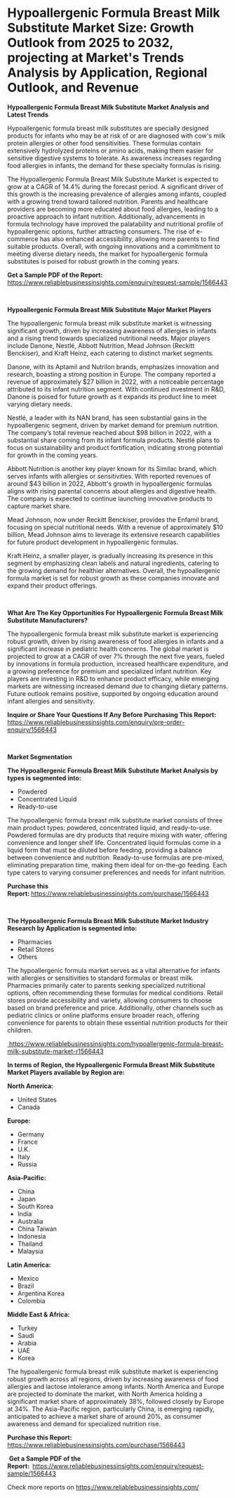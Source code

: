 <p><h1>Hypoallergenic Formula Breast Milk Substitute Market Size: Growth Outlook from 2025 to 2032, projecting at Market's Trends Analysis by Application, Regional Outlook, and Revenue</h1></p><p><strong>Hypoallergenic Formula Breast Milk Substitute Market Analysis and Latest Trends</strong></p>
<p><p>Hypoallergenic formula breast milk substitutes are specially designed products for infants who may be at risk of or are diagnosed with cow's milk protein allergies or other food sensitivities. These formulas contain extensively hydrolyzed proteins or amino acids, making them easier for sensitive digestive systems to tolerate. As awareness increases regarding food allergies in infants, the demand for these specialty formulas is rising.</p><p>The Hypoallergenic Formula Breast Milk Substitute Market is expected to grow at a CAGR of 14.4% during the forecast period. A significant driver of this growth is the increasing prevalence of allergies among infants, coupled with a growing trend toward tailored nutrition. Parents and healthcare providers are becoming more educated about food allergies, leading to a proactive approach to infant nutrition. Additionally, advancements in formula technology have improved the palatability and nutritional profile of hypoallergenic options, further attracting consumers. The rise of e-commerce has also enhanced accessibility, allowing more parents to find suitable products. Overall, with ongoing innovations and a commitment to meeting diverse dietary needs, the market for hypoallergenic formula substitutes is poised for robust growth in the coming years.</p></p>
<p><strong>Get a Sample PDF of the Report:&nbsp;</strong> <a href="https://www.reliablebusinessinsights.com/enquiry/request-sample/1566443?utm_campaign=3288&utm_medium=2&utm_source=Github&utm_content=ia&utm_term=22032025&utm_id=hypoallergenic-formula-breast-milk-substitute">https://www.reliablebusinessinsights.com/enquiry/request-sample/1566443</a></p>
<p>&nbsp;</p>
<p><strong>Hypoallergenic Formula Breast Milk Substitute Major Market Players</strong></p>
<p><p>The hypoallergenic formula breast milk substitute market is witnessing significant growth, driven by increasing awareness of allergies in infants and a rising trend towards specialized nutritional needs. Major players include Danone, Nestlé, Abbott Nutrition, Mead Johnson (Reckitt Benckiser), and Kraft Heinz, each catering to distinct market segments.</p><p>Danone, with its Aptamil and Nutrilon brands, emphasizes innovation and research, boasting a strong position in Europe. The company reported a revenue of approximately $27 billion in 2022, with a noticeable percentage attributed to its infant nutrition segment. With continued investment in R&D, Danone is poised for future growth as it expands its product line to meet varying dietary needs.</p><p>Nestlé, a leader with its NAN brand, has seen substantial gains in the hypoallergenic segment, driven by market demand for premium nutrition. The company’s total revenue reached about $98 billion in 2022, with a substantial share coming from its infant formula products. Nestlé plans to focus on sustainability and product fortification, indicating strong potential for growth in the coming years.</p><p>Abbott Nutrition is another key player known for its Similac brand, which serves infants with allergies or sensitivities. With reported revenues of around $43 billion in 2022, Abbott's growth in hypoallergenic formulas aligns with rising parental concerns about allergies and digestive health. The company is expected to continue launching innovative products to capture market share.</p><p>Mead Johnson, now under Reckitt Benckiser, provides the Enfamil brand, focusing on special nutritional needs. With a revenue of approximately $10 billion, Mead Johnson aims to leverage its extensive research capabilities for future product development in hypoallergenic formulas.</p><p>Kraft Heinz, a smaller player, is gradually increasing its presence in this segment by emphasizing clean labels and natural ingredients, catering to the growing demand for healthier alternatives. Overall, the hypoallergenic formula market is set for robust growth as these companies innovate and expand their product offerings.</p></p>
<p>&nbsp;</p>
<p><strong>What Are The Key Opportunities For Hypoallergenic Formula Breast Milk Substitute Manufacturers?</strong></p>
<p><p>The hypoallergenic formula breast milk substitute market is experiencing robust growth, driven by rising awareness of food allergies in infants and a significant increase in pediatric health concerns. The global market is projected to grow at a CAGR of over 7% through the next five years, fueled by innovations in formula production, increased healthcare expenditure, and a growing preference for premium and specialized infant nutrition. Key players are investing in R&D to enhance product efficacy, while emerging markets are witnessing increased demand due to changing dietary patterns. Future outlook remains positive, supported by ongoing education around infant allergies and sensitivity.</p></p>
<p><strong>Inquire or Share Your Questions If Any Before Purchasing This Report:</strong> <a href="https://www.reliablebusinessinsights.com/enquiry/pre-order-enquiry/1566443?utm_campaign=3288&utm_medium=2&utm_source=Github&utm_content=ia&utm_term=22032025&utm_id=hypoallergenic-formula-breast-milk-substitute">https://www.reliablebusinessinsights.com/enquiry/pre-order-enquiry/1566443</a></p>
<p>&nbsp;</p>
<p><strong>Market Segmentation</strong></p>
<p><strong>The Hypoallergenic Formula Breast Milk Substitute Market Analysis by types is segmented into:</strong></p>
<p><ul><li>Powdered</li><li>Concentrated Liquid</li><li>Ready-to-use</li></ul></p>
<p><p>The hypoallergenic formula breast milk substitute market consists of three main product types: powdered, concentrated liquid, and ready-to-use. Powdered formulas are dry products that require mixing with water, offering convenience and longer shelf life. Concentrated liquid formulas come in a liquid form that must be diluted before feeding, providing a balance between convenience and nutrition. Ready-to-use formulas are pre-mixed, eliminating preparation time, making them ideal for on-the-go feeding. Each type caters to varying consumer preferences and needs for infant nutrition.</p></p>
<p><strong>Purchase this Report:&nbsp;</strong><a href="https://www.reliablebusinessinsights.com/purchase/1566443?utm_campaign=3288&utm_medium=2&utm_source=Github&utm_content=ia&utm_term=22032025&utm_id=hypoallergenic-formula-breast-milk-substitute">https://www.reliablebusinessinsights.com/purchase/1566443</a></p>
<p>&nbsp;</p>
<p><strong>The Hypoallergenic Formula Breast Milk Substitute Market Industry Research by Application is segmented into:</strong></p>
<p><ul><li>Pharmacies</li><li>Retail Stores</li><li>Others</li></ul></p>
<p><p>The hypoallergenic formula market serves as a vital alternative for infants with allergies or sensitivities to standard formulas or breast milk. Pharmacies primarily cater to parents seeking specialized nutritional options, often recommending these formulas for medical conditions. Retail stores provide accessibility and variety, allowing consumers to choose based on brand preference and price. Additionally, other channels such as pediatric clinics or online platforms ensure broader reach, offering convenience for parents to obtain these essential nutrition products for their children.</p></p>
<p><a href="https://www.reliablebusinessinsights.com/hypoallergenic-formula-breast-milk-substitute-market-r1566443?utm_campaign=3288&utm_medium=2&utm_source=Github&utm_content=ia&utm_term=22032025&utm_id=hypoallergenic-formula-breast-milk-substitute">&nbsp;https://www.reliablebusinessinsights.com/hypoallergenic-formula-breast-milk-substitute-market-r1566443</a></p>
<p><strong>In terms of Region, the Hypoallergenic Formula Breast Milk Substitute Market Players available by Region are:</strong></p>
<p>
    <p> <strong> North America: </strong>
        <ul>
            <li>United States</li>
            <li>Canada</li>
        </ul>
        </p> 
    <p> <strong> Europe: </strong>
        <ul>
            <li>Germany</li>
            <li>France</li>
            <li>U.K.</li>
            <li>Italy</li>
            <li>Russia</li>
        </ul>
        </p> 
    <p> <strong> Asia-Pacific: </strong>
        <ul>
            <li>China</li>
            <li>Japan</li>
            <li>South Korea</li>
            <li>India</li>
            <li>Australia</li>
            <li>China Taiwan</li>
            <li>Indonesia</li>
            <li>Thailand</li>
            <li>Malaysia</li>
        </ul>
        </p> 
    <p> <strong> Latin America: </strong>
        <ul>
            <li>Mexico</li>
            <li>Brazil</li>
            <li>Argentina Korea</li>
            <li>Colombia</li>
        </ul>
        </p> 
    <p> <strong> Middle East & Africa: </strong>
        <ul>
            <li>Turkey</li>
            <li>Saudi</li>
            <li>Arabia</li>
            <li>UAE</li>
            <li>Korea</li>
        </ul>
    </p>
    </p>
<p><p>The hypoallergenic formula breast milk substitute market is experiencing robust growth across all regions, driven by increasing awareness of food allergies and lactose intolerance among infants. North America and Europe are projected to dominate the market, with North America holding a significant market share of approximately 38%, followed closely by Europe at 34%. The Asia-Pacific region, particularly China, is emerging rapidly, anticipated to achieve a market share of around 20%, as consumer awareness and demand for specialized nutrition rise.</p></p>
<p><strong>Purchase this Report: </strong><a href="https://www.reliablebusinessinsights.com/purchase/1566443?utm_campaign=3288&utm_medium=2&utm_source=Github&utm_content=ia&utm_term=22032025&utm_id=hypoallergenic-formula-breast-milk-substitute">https://www.reliablebusinessinsights.com/purchase/1566443</a></p>
<p>&nbsp;<strong>Get a Sample PDF of the Report:&nbsp;&nbsp;</strong><a href="https://www.reliablebusinessinsights.com/enquiry/request-sample/1566443?utm_campaign=3288&utm_medium=2&utm_source=Github&utm_content=ia&utm_term=22032025&utm_id=hypoallergenic-formula-breast-milk-substitute">https://www.reliablebusinessinsights.com/enquiry/request-sample/1566443</a></p>
<p><strong></strong></p>
<p>Check more reports on <a href="https://www.reliablebusinessinsights.com/?utm_campaign=3288&utm_medium=2&utm_source=Github&utm_content=ia&utm_term=22032025&utm_id=hypoallergenic-formula-breast-milk-substitute">https://www.reliablebusinessinsights.com/</a></p>